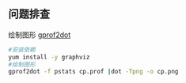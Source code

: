
## 问题排查

绘制图形
[gprof2dot](https://github.com/jrfonseca/gprof2dot)

```bash
#安装依赖
yum install -y graphviz
#绘制图形
gprof2dot -f pstats cp.prof |dot -Tpng -o cp.png
```

